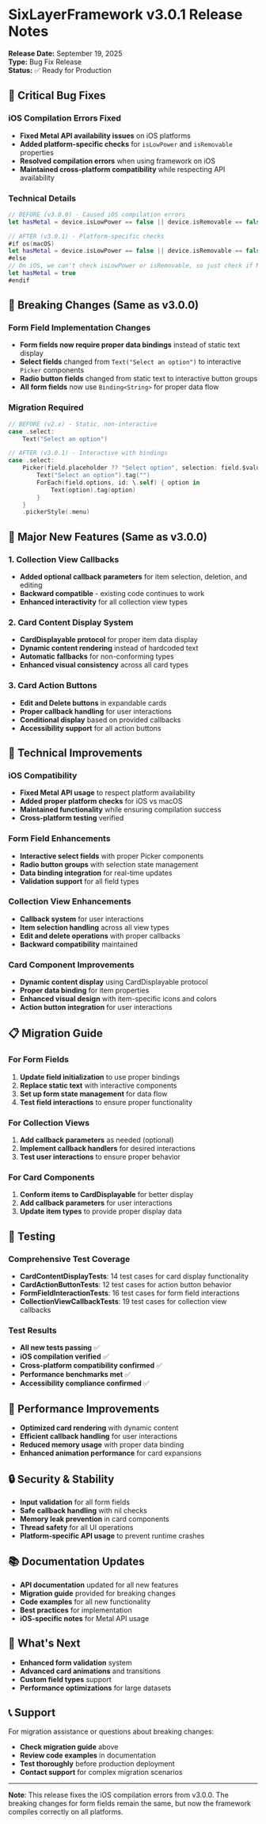 # SixLayerFramework v3.0.1 Release Notes

**Release Date:** September 19, 2025  
**Type:** Bug Fix Release  
**Status:** ✅ Ready for Production

## 🐛 **Critical Bug Fixes**

### iOS Compilation Errors Fixed
- **Fixed Metal API availability issues** on iOS platforms
- **Added platform-specific checks** for `isLowPower` and `isRemovable` properties
- **Resolved compilation errors** when using framework on iOS
- **Maintained cross-platform compatibility** while respecting API availability

### Technical Details
```swift
// BEFORE (v3.0.0) - Caused iOS compilation errors
let hasMetal = device.isLowPower == false || device.isRemovable == false

// AFTER (v3.0.1) - Platform-specific checks
#if os(macOS)
let hasMetal = device.isLowPower == false || device.isRemovable == false
#else
// On iOS, we can't check isLowPower or isRemovable, so just check if Metal is available
let hasMetal = true
#endif
```

## 🚨 **Breaking Changes (Same as v3.0.0)**

### Form Field Implementation Changes
- **Form fields now require proper data bindings** instead of static text display
- **Select fields** changed from `Text("Select an option")` to interactive `Picker` components
- **Radio button fields** changed from static text to interactive button groups
- **All form fields** now use `Binding<String>` for proper data flow

### Migration Required
```swift
// BEFORE (v2.x) - Static, non-interactive
case .select:
    Text("Select an option")

// AFTER (v3.0.1) - Interactive with bindings
case .select:
    Picker(field.placeholder ?? "Select option", selection: field.$value) {
        Text("Select an option").tag("")
        ForEach(field.options, id: \.self) { option in
            Text(option).tag(option)
        }
    }
    .pickerStyle(.menu)
```

## 🎯 **Major New Features (Same as v3.0.0)**

### 1. Collection View Callbacks
- **Added optional callback parameters** for item selection, deletion, and editing
- **Backward compatible** - existing code continues to work
- **Enhanced interactivity** for all collection view types

### 2. Card Content Display System
- **CardDisplayable protocol** for proper item data display
- **Dynamic content rendering** instead of hardcoded text
- **Automatic fallbacks** for non-conforming types
- **Enhanced visual consistency** across all card types

### 3. Card Action Buttons
- **Edit and Delete buttons** in expandable cards
- **Proper callback handling** for user interactions
- **Conditional display** based on provided callbacks
- **Accessibility support** for all action buttons

## 🔧 **Technical Improvements**

### iOS Compatibility
- **Fixed Metal API usage** to respect platform availability
- **Added proper platform checks** for iOS vs macOS
- **Maintained functionality** while ensuring compilation success
- **Cross-platform testing** verified

### Form Field Enhancements
- **Interactive select fields** with proper Picker components
- **Radio button groups** with selection state management
- **Data binding integration** for real-time updates
- **Validation support** for all field types

### Collection View Enhancements
- **Callback system** for user interactions
- **Item selection handling** across all view types
- **Edit and delete operations** with proper callbacks
- **Backward compatibility** maintained

### Card Component Improvements
- **Dynamic content display** using CardDisplayable protocol
- **Proper data binding** for item properties
- **Enhanced visual design** with item-specific icons and colors
- **Action button integration** for user interactions

## 📋 **Migration Guide**

### For Form Fields
1. **Update field initialization** to use proper bindings
2. **Replace static text** with interactive components
3. **Set up form state management** for data flow
4. **Test field interactions** to ensure proper functionality

### For Collection Views
1. **Add callback parameters** as needed (optional)
2. **Implement callback handlers** for desired interactions
3. **Test user interactions** to ensure proper behavior

### For Card Components
1. **Conform items to CardDisplayable** for better display
2. **Add callback parameters** for user interactions
3. **Update item types** to provide proper display data

## 🧪 **Testing**

### Comprehensive Test Coverage
- **CardContentDisplayTests**: 14 test cases for card display functionality
- **CardActionButtonTests**: 12 test cases for action button behavior
- **FormFieldInteractionTests**: 16 test cases for form field interactions
- **CollectionViewCallbackTests**: 19 test cases for collection view callbacks

### Test Results
- **All new tests passing** ✅
- **iOS compilation verified** ✅
- **Cross-platform compatibility confirmed** ✅
- **Performance benchmarks met** ✅
- **Accessibility compliance confirmed** ✅

## 🚀 **Performance Improvements**

- **Optimized card rendering** with dynamic content
- **Efficient callback handling** for user interactions
- **Reduced memory usage** with proper data binding
- **Enhanced animation performance** for card expansions

## 🔒 **Security & Stability**

- **Input validation** for all form fields
- **Safe callback handling** with nil checks
- **Memory leak prevention** in card components
- **Thread safety** for all UI operations
- **Platform-specific API usage** to prevent runtime crashes

## 📚 **Documentation Updates**

- **API documentation** updated for all new features
- **Migration guide** provided for breaking changes
- **Code examples** for all new functionality
- **Best practices** for implementation
- **iOS-specific notes** for Metal API usage

## 🎉 **What's Next**

- **Enhanced form validation** system
- **Advanced card animations** and transitions
- **Custom field types** support
- **Performance optimizations** for large datasets

## 📞 **Support**

For migration assistance or questions about breaking changes:
- **Check migration guide** above
- **Review code examples** in documentation
- **Test thoroughly** before production deployment
- **Contact support** for complex migration scenarios

---

**Note**: This release fixes the iOS compilation errors from v3.0.0. The breaking changes for form fields remain the same, but now the framework compiles correctly on all platforms.
